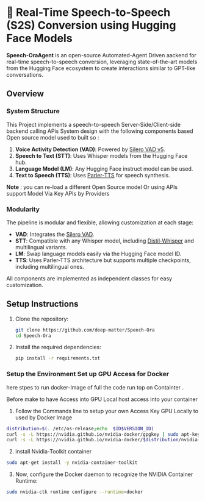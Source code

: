 # 🎤 Real-Time Speech-to-Speech (S2S) Conversion using Hugging Face Models

**Speech-OraAgent** is an open-source Automated-Agent Driven aackend for real-time speech-to-speech conversion, leveraging state-of-the-art models from the Hugging Face ecosystem to create interactions similar to GPT-like conversations.


## Overview

### System Structure
This Project implements a speech-to-speech Server-Side/Client-side backend calling APis  System design with the following components based Open source model used to built so : 

1. **Voice Activity Detection (VAD)**: Powered by [Silero VAD v5](https://github.com/snakers4/silero-vad).
2. **Speech to Text (STT)**: Uses Whisper models from the Hugging Face hub.
3. **Language Model (LM)**: Any Hugging Face instruct model can be used.
4. **Text to Speech (TTS)**: Uses [Parler-TTS](https://github.com/huggingface/parler-tts) for speech synthesis.

**Note** : you can re-load a different Open Source model Or using APIs support Model Via Key APIs by Providers

### Modularity
The pipeline is modular and flexible, allowing customization at each stage:
- **VAD**: Integrates the [Silero VAD](https://github.com/snakers4/silero-vad).
- **STT**: Compatible with any Whisper model, including [Distil-Whisper](https://huggingface.co/distil-whisper/distil-large-v3) and multilingual variants.
- **LM**: Swap language models easily via the Hugging Face model ID.
- **TTS**: Uses Parler-TTS architecture but supports multiple checkpoints, including multilingual ones.

All components are implemented as independent classes for easy customization.

## Setup Instructions

1. Clone the repository:
   ```bash
   git clone https://github.com/deep-matter/Speech-Ora
   cd Speech-Ora
   ```

2. Install the required dependencies:
   ```bash
   pip install -r requirements.txt
   ```

### Setup the Environment Set up GPU Access for Docker

here stpes to run docker-Image of full the code run top on Containter . 
 
Before make to have Access into GPU Local host access into your container 

1. Follow the Commands line to setup your own Access Key GPU Locally to used by Docker Image 

```bash
distribution=$(. /etc/os-release;echo  $ID$VERSION_ID)  
curl -s -L https://nvidia.github.io/nvidia-docker/gpgkey | sudo apt-key add -  
curl -s -L https://nvidia.github.io/nvidia-docker/$distribution/nvidia-docker.list | sudo tee /etc/apt/sources.list.d/nvidia-docker.list
```
2. install Nvidia-Toolkit container

```bash
sudo apt-get install -y nvidia-container-toolkit
```

3. Now, configure the Docker daemon to recognize the NVIDIA Container Runtime:

```bash 
sudo nvidia-ctk runtime configure --runtime=docker
```





